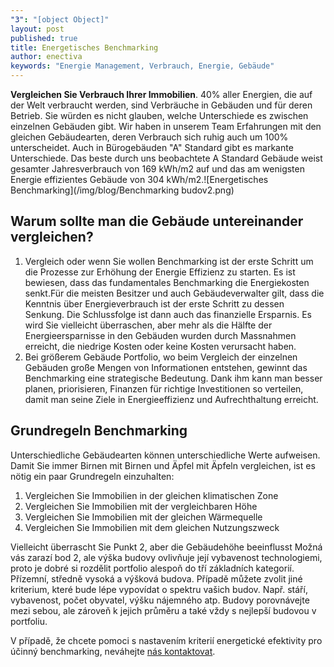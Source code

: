 ```yaml
---
"3": "[object Object]"
layout: post
published: true
title: Energetisches Benchmarking
author: enectiva
keywords: "Energie Management, Verbrauch, Energie, Gebäude"
---
```


**Vergleichen Sie Verbrauch Ihrer Immobilien**. 40% aller Energien, die auf der Welt verbraucht werden, sind Verbräuche in Gebäuden und für deren Betrieb. Sie würden es nicht glauben, welche Unterschiede es zwischen einzelnen Gebäuden gibt. Wir haben in unserem Team Erfahrungen mit den gleichen Gebäudearten, deren Verbrauch sich ruhig auch um 100% unterscheidet. Auch in Bürogebäuden "A" Standard gibt es markante Unterschiede. Das beste durch uns beobachtete A Standard Gebäude weist gesamter Jahresverbrauch von 169 kWh/m2 auf und das am wenigsten Energie effizientes Gebäude von 304 kWh/m2.![Energetisches Benchmarking](/img/blog/Benchmarking budov2.png)

## Warum sollte man die Gebäude untereinander vergleichen? 

1. Vergleich oder wenn Sie wollen Benchmarking ist der erste Schritt um die Prozesse zur Erhöhung der Energie Effizienz zu starten. Es ist bewiesen, dass das fundamentales Benchmarking die Energiekosten senkt.Für die meisten Besitzer und auch Gebäudeverwalter gilt, dass die Kenntnis über Energieverbrauch  ist der erste Schritt zu dessen Senkung. Die Schlussfolge ist dann auch das finanzielle Ersparnis. Es wird Sie vielleicht überraschen, aber mehr als die Hälfte der Energieersparnisse in den Gebäuden wurden durch Massnahmen erreicht, die niedrige Kosten oder keine Kosten verursacht haben.
2. Bei größerem Gebäude Portfolio, wo beim Vergleich der einzelnen Gebäuden große Mengen von Informationen entstehen, gewinnt das Benchmarking eine strategische Bedeutung. Dank ihm kann man besser planen, priorisieren, Finanzen für richtige Investitionen so verteilen, damit man seine Ziele in Energieeffizienz und Aufrechthaltung erreicht.

## Grundregeln Benchmarking
Unterschiedliche Gebäudearten können unterschiedliche Werte aufweisen. Damit Sie immer Birnen mit Birnen und Äpfel mit Äpfeln vergleichen, ist es nötig ein paar Grundregeln einzuhalten:

1. Vergleichen Sie Immobilien in der gleichen klimatischen Zone
2. Vergleichen Sie Immobilien mit der vergleichbaren Höhe
3. Vergleichen Sie Immobilien mit der gleichen Wärmequelle
4. Vergleichen Sie Immobilien mit dem gleichen Nutzungszweck

Vielleicht überrascht Sie Punkt 2, aber die Gebäudehöhe beeinflusst Možná vás zarazí bod 2, ale výška budovy ovlivňuje její vybavenost technologiemi, proto je dobré si rozdělit portfolio alespoň do tří základních kategorií. Přízemní, středně vysoká a výšková budova. Případě můžete zvolit jiné kriterium, které bude lépe vypovídat o spektru vašich budov. Např. stáří, vybavenost, počet obyvatel, výšku nájemného atp. Budovy porovnávejte mezi sebou, ale zároveň k jejich průměru a také vždy s nejlepší budovou v portfoliu.

V případě, že chcete pomoci s nastavením kriterií energetické efektivity pro účinný benchmarking, neváhejte [nás kontaktovat](http://www.enectiva.cz/cs/kontaktujte-nas/ "Kontaktní formulář").
